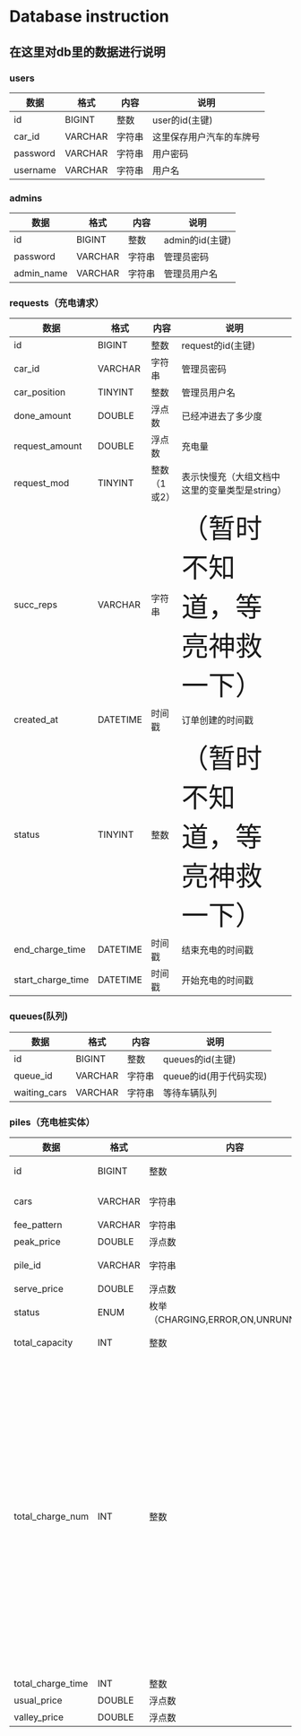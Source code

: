 # Database instruction

## 在这里对db里的数据进行说明

### users

| 数据       | 格式      | 内容 | 说明          |
|----------|---------|--|-------------|
| id       | BIGINT  | 整数 | user的id(主键) |
| car_id   | VARCHAR | 字符串 | 这里保存用户汽车的车牌号 |
| password | VARCHAR | 字符串 | 用户密码 |      
| username | VARCHAR | 字符串 | 用户名 |


### admins

| 数据         | 格式      | 内容  | 说明           |
|------------|---------|-----|--------------|
| id         | BIGINT  | 整数  | admin的id(主键) |
| password   | VARCHAR | 字符串 | 管理员密码        |      
| admin_name | VARCHAR | 字符串 | 管理员用户名       |

### requests（充电请求）

| 数据                | 格式       | 内容      | 说明                         |
|-------------------|----------|---------|----------------------------|
| id                | BIGINT   | 整数      | request的id(主键)             |
| car_id            | VARCHAR  | 字符串     | 管理员密码                      |      
| car_position      | TINYINT  | 整数      | 管理员用户名                     |
| done_amount       | DOUBLE   | 浮点数     | 已经冲进去了多少度                  |
| request_amount    | DOUBLE   | 浮点数     | 充电量                        |   
| request_mod       | TINYINT  | 整数（1或2） | 表示快慢充（大组文档中这里的变量类型是string） | 
| succ_reps         | VARCHAR  | 字符串     | <font size="10">（暂时不知道，等亮神救一下）</font><br />         |
| created_at        | DATETIME | 时间戳     | 订单创建的时间戳                   |
| status            | TINYINT  | 整数      | <font size="10">（暂时不知道，等亮神救一下）</font><br />         |      
| end_charge_time   | DATETIME | 时间戳     | 结束充电的时间戳                   |
| start_charge_time | DATETIME | 时间戳     | 开始充电的时间戳                   |

### queues(队列)
| 数据           | 格式      | 内容  | 说明               |
|--------------|---------|-----|------------------|
| id           | BIGINT  | 整数  | queues的id(主键)    |
| queue_id     | VARCHAR | 字符串 | queue的id(用于代码实现) |      
| waiting_cars | VARCHAR | 字符串 | 等待车辆队列           |

### piles（充电桩实体）

| 数据                | 格式       | 内容                              | 说明                                          |
|-------------------|----------|---------------------------------|---------------------------------------------|
| id                | BIGINT   | 整数                              | piles的id(主键)                                |
| cars              | VARCHAR  | 字符串                             | 充电桩对应的等待队列                                  |      
| fee_pattern       | VARCHAR  | 字符串                             | 计费模式                                        |
| peak_price        | DOUBLE   | 浮点数                             | 峰值价格                                        |
| pile_id           | VARCHAR  | 字符串                             | piles的id(代码实现)                              |   
| serve_price       | DOUBLE   | 浮点数                             | 服务价格                                        | 
| status            | ENUM     | 枚举（CHARGING,ERROR,ON,UNRUNNING） | 四个状态                                        |
| total_capacity    | INT      | 整数                              | 等待队列的长度                                     |
| total_charge_num  | INT      | 整数                              | <font size="10">（暂时不知道，等亮神救一下）</font><br /> |      
| total_charge_time | INT      | 整数                              | 总共充电时间                                      |
| usual_price       | DOUBLE   | 浮点数                             | 常时电价                                        |
| valley_price      | DOUBLE   | 浮点数                             | 谷时电价                                        |      
